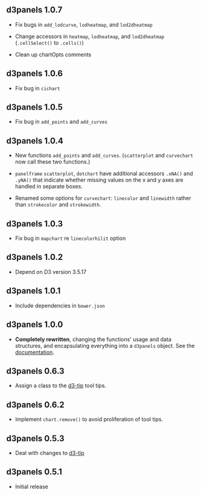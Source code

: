## d3panels 1.0.7

- Fix bugs in `add_lodcurve`, `lodheatmap`, and `lod2dheatmap`

- Change accessors in `heatmap`, `lodheatmap`, and `lod2dheatmap`
  (`.cellSelect()` to `.cells()`)

- Clean up chartOpts comments

## d3panels 1.0.6

- Fix bug in `cichart`


## d3panels 1.0.5

- Fix bug in `add_points` and `add_curves`


## d3panels 1.0.4

- New functions `add_points` and `add_curves`. (`scatterplot`
  and `curvechart` now call these two functions.)

- `panelframe` `scatterplot`, `dotchart` have additional accessors
  `.xNA()` and `.yNA()` that indicate whether missing values on the x
  and y axes are handled in separate boxes.

- Renamed some options for `curvechart`: `linecolor` and `linewidth`
  rather than `strokecolor` and `strokewidth`.


## d3panels 1.0.3

- Fix bug in `mapchart` re `linecolorhilit` option


## d3panels 1.0.2

- Depend on D3 version 3.5.17


## d3panels 1.0.1

- Include dependencies in `bower.json`


## d3panels 1.0.0

- **Completely rewritten**, changing the functions' usage and data
  structures, and encapsulating everything into a `d3panels` object.
  See the [documentation](https://github.com/kbroman/d3panels/tree/master/doc).


## d3panels 0.6.3

- Assign a class to the [d3-tip](https://github.com/Caged/d3-tip) tool tips.


## d3panels 0.6.2

- Implement `chart.remove()` to avoid proliferation of tool tips.


## d3panels 0.5.3

- Deal with changes to [d3-tip](https://github.com/Caged/d3-tip)


## d3panels 0.5.1

- Initial release
